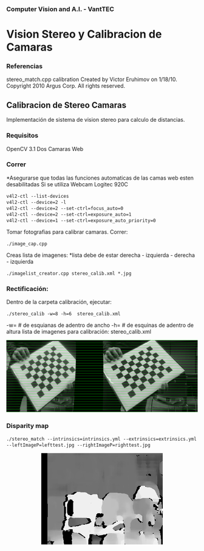 ### Computer Vision and A.I. - VantTEC

# Vision Stereo y Calibracion de Camaras

### Referencias

 stereo_match.cpp
 calibration
 Created by Victor  Eruhimov on 1/18/10.
 Copyright 2010 Argus Corp. All rights reserved.

## Calibracion de Stereo Camaras

Implementación de sistema de vision stereo para calculo de distancias.

### Requisitos

OpenCV 3.1
Dos Camaras Web

### Correr
*Asegurarse que todas las funciones automaticas de las camas web esten desabilitadas
Si se utiliza Webcam Logitec 920C
```
v4l2-ctl --list-devices
v4l2-ctl --device=2 -l
v4l2-ctl --device=2 --set-ctrl=focus_auto=0
v4l2-ctl --device=2 --set-ctrl=exposure_auto=1
v4l2-ctl --device=1 --set-ctrl=exposure_auto_priority=0
```

Tomar fotografias para calibrar camaras. 
Correr:
```
./image_cap.cpp
```
Creas lista de imagenes:
*lista debe de estar derecha - izquierda - derecha - izquierda
```
./imagelist_creator.cpp stereo_calib.xml *.jpg
```

### Rectificación:
Dentro de la carpeta calibración, ejecutar:
```
./stereo_calib -w=8 -h=6  stereo_calib.xml
```
-w= # de esquianas de adentro de ancho
-h= # de esquinas de adentro de altura
lista de imagenes para calibración: stereo_calib.xml

<p align="center"><img src="./readme/rectified.png" /> </p>


### Disparity map
```
./stereo_match --intrinsics=intrinsics.yml --extrinsics=extrinsics.yml --leftImageP=lefttest.jpg --rightImageP=righttest.jpg
```
<p align="center"><img src="./readme/disparity.jpg" /> </p>


